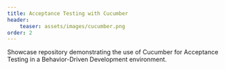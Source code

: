 ```yaml
---
title: Acceptance Testing with Cucumber
header:
    teaser: assets/images/cucumber.png
order: 2
---
```


Showcase repository demonstrating the use of Cucumber for Acceptance Testing in a Behavior-Driven Development environment.